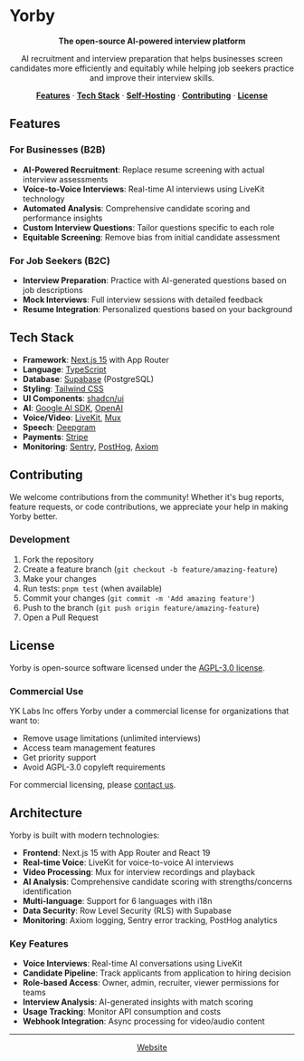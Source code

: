 # Yorby

<p align="center">
  <strong>The open-source AI-powered interview platform</strong>
</p>

<p align="center">
  AI recruitment and interview preparation that helps businesses screen candidates more efficiently and equitably while helping job seekers practice and improve their interview skills.
</p>

<p align="center">
  <a href="#features"><strong>Features</strong></a> ·
  <a href="#tech-stack"><strong>Tech Stack</strong></a> ·
  <a href="#self-hosting"><strong>Self-Hosting</strong></a> ·
  <a href="#contributing"><strong>Contributing</strong></a> ·
  <a href="#license"><strong>License</strong></a>
</p>

## Features

### For Businesses (B2B)
- **AI-Powered Recruitment**: Replace resume screening with actual interview assessments  
- **Voice-to-Voice Interviews**: Real-time AI interviews using LiveKit technology
- **Automated Analysis**: Comprehensive candidate scoring and performance insights
- **Custom Interview Questions**: Tailor questions specific to each role
- **Equitable Screening**: Remove bias from initial candidate assessment

### For Job Seekers (B2C)  
- **Interview Preparation**: Practice with AI-generated questions based on job descriptions
- **Mock Interviews**: Full interview sessions with detailed feedback
- **Resume Integration**: Personalized questions based on your background

## Tech Stack

- **Framework**: [Next.js 15](https://nextjs.org) with App Router
- **Language**: [TypeScript](https://typescriptlang.org)
- **Database**: [Supabase](https://supabase.com) (PostgreSQL)
- **Styling**: [Tailwind CSS](https://tailwindcss.com)
- **UI Components**: [shadcn/ui](https://ui.shadcn.com)
- **AI**: [Google AI SDK](https://ai.google.dev), [OpenAI](https://openai.com)
- **Voice/Video**: [LiveKit](https://livekit.io), [Mux](https://mux.com)
- **Speech**: [Deepgram](https://deepgram.com)
- **Payments**: [Stripe](https://stripe.com)
- **Monitoring**: [Sentry](https://sentry.io), [PostHog](https://posthog.com), [Axiom](https://axiom.co)

## Contributing

We welcome contributions from the community! Whether it's bug reports, feature requests, or code contributions, we appreciate your help in making Yorby better.

### Development

1. Fork the repository
2. Create a feature branch (`git checkout -b feature/amazing-feature`)
3. Make your changes
4. Run tests: `pnpm test` (when available)
5. Commit your changes (`git commit -m 'Add amazing feature'`)
6. Push to the branch (`git push origin feature/amazing-feature`)
7. Open a Pull Request

## License

Yorby is open-source software licensed under the [AGPL-3.0 license](LICENSE).

### Commercial Use

YK Labs Inc offers Yorby under a commercial license for organizations that want to:
- Remove usage limitations (unlimited interviews)
- Access team management features
- Get priority support
- Avoid AGPL-3.0 copyleft requirements

For commercial licensing, please [contact us](mailto:business@yorby.ai).

## Architecture

Yorby is built with modern technologies:

- **Frontend**: Next.js 15 with App Router and React 19
- **Real-time Voice**: LiveKit for voice-to-voice AI interviews  
- **Video Processing**: Mux for interview recordings and playback
- **AI Analysis**: Comprehensive candidate scoring with strengths/concerns identification
- **Multi-language**: Support for 6 languages with i18n
- **Data Security**: Row Level Security (RLS) with Supabase
- **Monitoring**: Axiom logging, Sentry error tracking, PostHog analytics

### Key Features
- **Voice Interviews**: Real-time AI conversations using LiveKit
- **Candidate Pipeline**: Track applicants from application to hiring decision
- **Role-based Access**: Owner, admin, recruiter, viewer permissions for teams
- **Interview Analysis**: AI-generated insights with match scoring
- **Usage Tracking**: Monitor API consumption and costs
- **Webhook Integration**: Async processing for video/audio content

---

<p align="center">
  <a href="https://yorby.ai">Website</a>
</p>